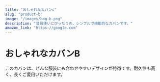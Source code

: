 ```yaml
---
title: "おしゃれなカバンc"
slug: "product-b"
image: "/images/bag-b.png"
description: "普段使いにぴったりの、シンプルで機能的なカバンです。"
amazon_link: "https://google.com"
---
```


# おしゃれなカバンB

このカバンは、どんな服装にも合わせやすいデザインが特徴です。耐久性も高く、長くご愛用いただけます。